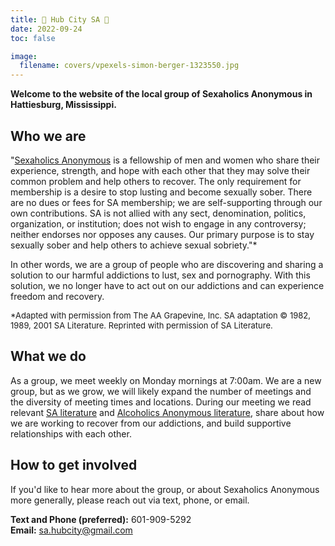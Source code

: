 ```yaml
---
title: 🌄 Hub City SA 🌄
date: 2022-09-24
toc: false

image:
  filename: covers/vpexels-simon-berger-1323550.jpg
---
```


**Welcome to the website of the local group of Sexaholics Anonymous in Hattiesburg, Mississippi.**
  

## Who we are
"[Sexaholics Anonymous](https://www.sa.org) is a fellowship of men and women who share their experience, strength, and hope with each other that they may solve their common problem and help others to recover. The only requirement for membership is a desire to stop lusting and become sexually sober. There are no dues or fees for SA membership; we are self-supporting through our own contributions. SA is not allied with any sect, denomination, politics, organization, or institution; does not wish to engage in any controversy; neither endorses nor opposes any causes. Our primary purpose is to stay sexually sober and help others to achieve sexual sobriety."*

In other words, we are a group of people who are discovering and sharing a solution to our harmful addictions to lust, sex and pornography. With this solution, we no longer have to act out on our addictions and can experience freedom and recovery.
  
<font size="2">*Adapted with permission from The AA Grapevine, Inc. SA adaptation © 1982, 1989, 2001 SA Literature. Reprinted with permission of SA Literature. </font> 


## What we do
As a group, we meet weekly on Monday mornings at 7:00am. We are a new group, but as we grow, we will likely expand the number of meetings and the diversity of meeting times and locations. During our meeting we read relevant [SA literature](https://www.sa.org/literature/) and [Alcoholics Anonymous literature](https://www.aa.org/the-big-book), share about how we are working to recover from our addictions, and build supportive relationships with each other. 
  

## How to get involved
If you'd like to hear more about the group, or about Sexaholics Anonymous more generally, please reach out via text, phone, or email. 

**Text and Phone (preferred):** 601-909-5292  
**Email:** sa.hubcity@gmail.com